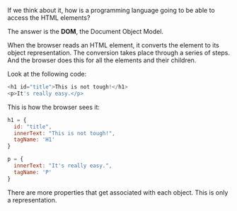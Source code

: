 If we think about it,
how is a programming language
going to be able to access the
HTML elements?

The answer is the **DOM**,
the Document Object Model.

When the browser reads
an HTML element,
it converts the element
to its object representation.
The conversion takes place
through a series of steps.
And the browser does this
for all the elements
and
their children.

Look at the following code:

```javascript
<h1 id="title">This is not tough!</h1>
<p>It's really easy.</p>
```

This is how the browser sees it:

```javascript
h1 = {
  id: "title",
  innerText: "This is not tough!",
  tagName: 'H1'
}

p = {
  innerText: "It's really easy.",
  tagName: 'P'
}
```

There are more properties
that get associated
with each object.
This is only
a representation.

